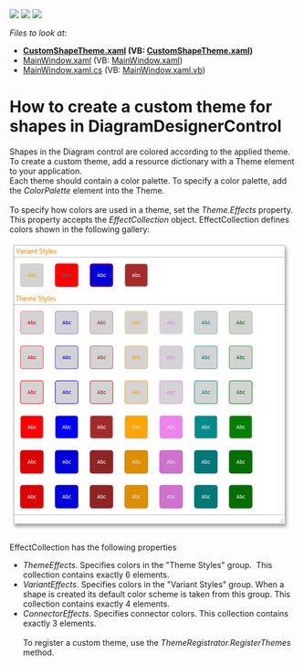 <!-- default badges list -->
![](https://img.shields.io/endpoint?url=https://codecentral.devexpress.com/api/v1/VersionRange/128585181/21.1.5%2B)
[![](https://img.shields.io/badge/Open_in_DevExpress_Support_Center-FF7200?style=flat-square&logo=DevExpress&logoColor=white)](https://supportcenter.devexpress.com/ticket/details/T324540)
[![](https://img.shields.io/badge/📖_How_to_use_DevExpress_Examples-e9f6fc?style=flat-square)](https://docs.devexpress.com/GeneralInformation/403183)
<!-- default badges end -->
<!-- default file list -->
*Files to look at*:

* **[CustomShapeTheme.xaml](./CS/CustomShapeThemes/CustomShapeTheme.xaml) (VB: [CustomShapeTheme.xaml](./VB/CustomShapeThemes/CustomShapeTheme.xaml))**
* [MainWindow.xaml](./CS/CustomShapeThemes/MainWindow.xaml) (VB: [MainWindow.xaml](./VB/CustomShapeThemes/MainWindow.xaml))
* [MainWindow.xaml.cs](./CS/CustomShapeThemes/MainWindow.xaml.cs) (VB: [MainWindow.xaml.vb](./VB/CustomShapeThemes/MainWindow.xaml.vb))
<!-- default file list end -->
# How to create a custom theme for shapes in DiagramDesignerControl


<p>Shapes in the Diagram control are colored according to the applied theme. To create a custom theme, add a resource dictionary with a Theme element to your application. <br>Each theme should contain a color palette. To specify a color palette, add the <em>ColorPalette</em> element into the Theme. <br><br>To specify how colors are used in a theme, set the <em>Theme.Effects</em> property. This property accepts the <em>EffectCollection</em> object. EffectCollection defines colors shown in the following gallery:</p>
<img src="https://raw.githubusercontent.com/DevExpress-Examples/how-to-create-a-custom-theme-for-shapes-in-diagramdesignercontrol-t324540/16.1.4+/media/fa41b68c-aa14-11e5-80bf-00155d62480c.png"><br>
<p>EffectCollection has the following properties

* <em>ThemeEffects</em>. Specifies colors in the "Theme Styles" group.  This collection contains exactly 6 elements.
* <em>VariantEffects</em>. Specifies colors in the "Variant Styles" group. When a shape is created its default color scheme is taken from this group. This collection contains exactly 4 elements.
* <em>ConnectorEffects</em>. Specifies connector colors. This collection contains exactly 3 elements.<br> <br>To register a custom theme, use the <em>ThemeRegistrator.RegisterThemes</em> method. </p>

<br/>


